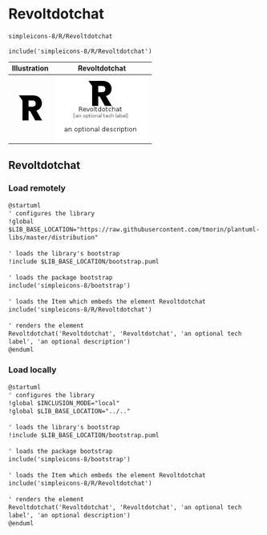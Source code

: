 # Revoltdotchat


```text
simpleicons-8/R/Revoltdotchat
```

```text
include('simpleicons-8/R/Revoltdotchat')
```



| Illustration | Revoltdotchat |
| :---: | :---: |
| ![illustration for Illustration](../../simpleicons-8/R/Revoltdotchat.png) | ![illustration for Revoltdotchat](../../simpleicons-8/R/Revoltdotchat.Local.png) |




## Revoltdotchat

### Load remotely
```plantuml
@startuml
' configures the library
!global $LIB_BASE_LOCATION="https://raw.githubusercontent.com/tmorin/plantuml-libs/master/distribution"

' loads the library's bootstrap
!include $LIB_BASE_LOCATION/bootstrap.puml

' loads the package bootstrap
include('simpleicons-8/bootstrap')

' loads the Item which embeds the element Revoltdotchat
include('simpleicons-8/R/Revoltdotchat')

' renders the element
Revoltdotchat('Revoltdotchat', 'Revoltdotchat', 'an optional tech label', 'an optional description')
@enduml
```

### Load locally
```plantuml
@startuml
' configures the library
!global $INCLUSION_MODE="local"
!global $LIB_BASE_LOCATION="../.."

' loads the library's bootstrap
!include $LIB_BASE_LOCATION/bootstrap.puml

' loads the package bootstrap
include('simpleicons-8/bootstrap')

' loads the Item which embeds the element Revoltdotchat
include('simpleicons-8/R/Revoltdotchat')

' renders the element
Revoltdotchat('Revoltdotchat', 'Revoltdotchat', 'an optional tech label', 'an optional description')
@enduml
```


